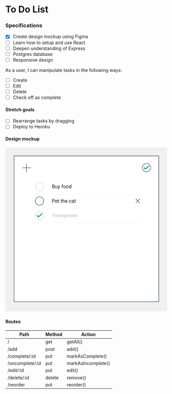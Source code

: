 # To Do List

### Specifications

- [X] Create design mockup using Figma
- [ ] Learn how to setup and use React
- [ ] Deepen understanding of Express
- [ ] Postgres database
- [ ] Responsive design

As a user, I can manipulate tasks in the following ways:
- [ ] Create
- [ ] Edit
- [ ] Delete
- [ ] Check off as complete

#### Stretch goals
- [ ] Rearrange tasks by dragging
- [ ] Deploy to Heroku

#### Design mockup
![Design mockup](./design/todoMockup.png)

#### Routes
| Path            | Method | Action             |
| --------------- | ------ | ------------------ |
| /               | get    | getAll()           |
| /add            | post   | add()              |
| /complete/:id   | put    | markAsComplete()   |
| /uncomplete/:id | put    | markAsIncomplete() |
| /edit/:id       | put    | edit()             |
| /delete/:id     | delete | remove()           |
| /reorder        | put    | reorder()          |

